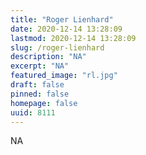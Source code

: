 ```yaml
---
title: "Roger Lienhard"
date: 2020-12-14 13:28:09
lastmod: 2020-12-14 13:28:09
slug: /roger-lienhard
description: "NA"
excerpt: "NA"
featured_image: "rl.jpg"
draft: false
pinned: false
homepage: false
uuid: 8111
---
```

NA
